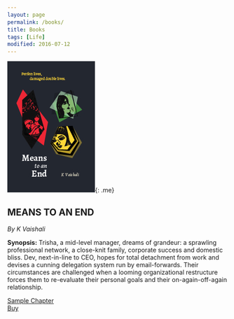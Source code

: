 ```yaml
---
layout: page
permalink: /books/
title: Books
tags: [Life]
modified: 2016-07-12
---
```


![image-left](/images/book.jpg){: .me} 

## MEANS TO AN END
*By K Vaishali*

**Synopsis:** Trisha, a mid-level manager, dreams of grandeur: a sprawling professional network, a close-knit family, corporate success and domestic bliss. Dev, next-in-line to CEO, hopes for total detachment from work and devises a cunning delegation system run by email-forwards. Their circumstances are challenged when a looming organizational restructure forces them to re-evaluate their personal goals and their on-again-off-again relationship. 

<div markdown="0"><a href="Sample.pdf" class="btn">Sample Chapter</a></div>
<div markdown="0"><a href="#" class="btn">Buy</a></div>